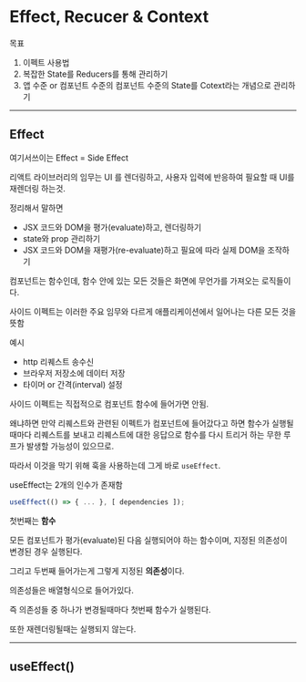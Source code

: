 # Effect, Recucer & Context

목표

1. 이펙트 사용법
2. 복잡한 State를 Reducers를 통해 관리하기
3. 앱 수준 or 컴포넌트 수준의 컴포넌트 수준의 State를 Cotext라는 개념으로 관리하기

---

## Effect

여기서쓰이는 Effect = Side Effect

리액트 라이브러리의 임무는 UI 를 렌더링하고, 사용자 입력에 반응하여 필요할 때 UI를 재렌더링 하는것.

정리해서 말하면

- JSX 코드와 DOM을 평가(evaluate)하고, 렌더링하기
- state와 prop 관리하기
- JSX 코드와 DOM을 재평가(re-evaluate)하고 필요에 따라 실제 DOM을 조작하기

컴포넌트는 함수인데, 함수 안에 있는 모든 것들은 화면에 무언가를 가져오는 로직들이다.

사이드 이펙트는 이러한 주요 임무와 다르게 애플리케이션에서 일어나는 다른 모든 것을 뜻함

예시

- http 리퀘스트 송수신
- 브라우저 저장소에 데이터 저장
- 타이머 or 간격(interval) 설정
  
사이드 이펙트는 직접적으로 컴포넌트 함수에 들어가면 안됨.

왜냐하면 만약 리퀘스트와 관련된 이펙트가 컴포넌트에 들어갔다고 하면 함수가 실행될때마다 리퀘스트를 보내고 리퀘스트에 대한 응답으로 함수를 다시 트리거 하는 무한 루프가 발생할 가능성이 있으므로.

따라서 이것을 막기 위해 훅을 사용하는데 그게 바로 `useEffect`.

useEffect는 2개의 인수가 존재함

```js
useEffect(() => { ... }, [ dependencies ]);
```

첫번째는 **함수**

모든 컴포넌트가 평가(evaluate)된 다음 실행되어야 하는 함수이며, 지정된 의존성이 변경된 경우 실행된다.

그리고 두번째 들어가는게 그렇게 지정된 **의존성**이다.

의존성들은 배열형식으로 들어가있다. 

즉 의존성들 중 하나가 변경될때마다 첫번째 함수가 실행된다. 

또한 재렌더링될때는 실행되지 않는다.

---
## useEffect()




